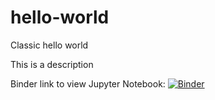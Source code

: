 # hello-world
Classic hello world

This is a description

Binder link to view Jupyter Notebook:
[![Binder](https://mybinder.org/badge_logo.svg)](https://mybinder.org/v2/gh/PeterG256/hello-world/master)
